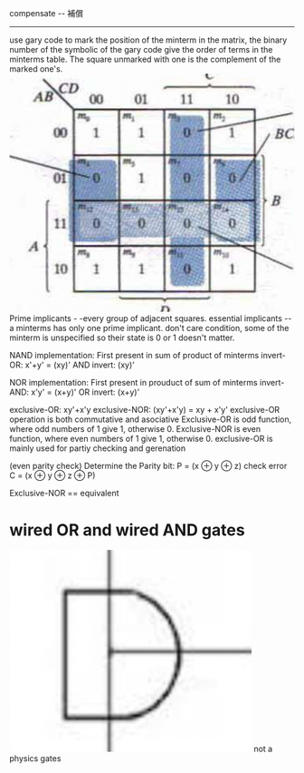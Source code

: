 compensate  -- 補償

 ---
use gary code to mark the position of the minterm in the matrix, the binary number of the symbolic of the gary code give the order of terms in the minterms table.
The square unmarked with one is the complement of the marked one's.
![](../attach/2.png)
Prime implicants - -every group of adjacent squares. 
essential implicants -- a minterms has only one prime implicant.
don't care condition, some of the minterm is unspecified so their state is 0 or 1 doesn't matter. 

NAND implementation:
First present in sum of product of minterms
invert-OR: x'+y' = (xy)'
AND invert: (xy)' 

NOR implementation: 
First present in prouduct of sum of minterms
invert-AND: x'y' = (x+y)'
OR invert: (x+y)'

exclusive-OR: xy'+x'y
exclusive-NOR: (xy'+x'y) = xy + x'y'
exclusive-OR operation is both commutative and asociative 
Exclusive-OR is odd function, where odd numbers of 1 give 1, otherwise 0.
Exclusive-NOR is even function, where even numbers of 1 give 1, otherwise 0.
exclusive-OR is mainly used for partiy checking and gerenation

(even parity check) Determine the Parity bit: P = (x $\oplus$ y $\oplus$ z) 
check error C = (x $\oplus$ y $\oplus$ z $\oplus$ P)

Exclusive-NOR == equivalent 

# wired OR and wired AND gates
![](../attach/p1.png)
not a physics gates 
